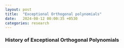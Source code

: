 ```yaml
---
layout: post
title:  "Exceptional Orthogonal polynomials"
date:   2024-08-12 00:00:35 +0530
categories: research
---
```


### History of Exceptional Orthogonal Polynomials






